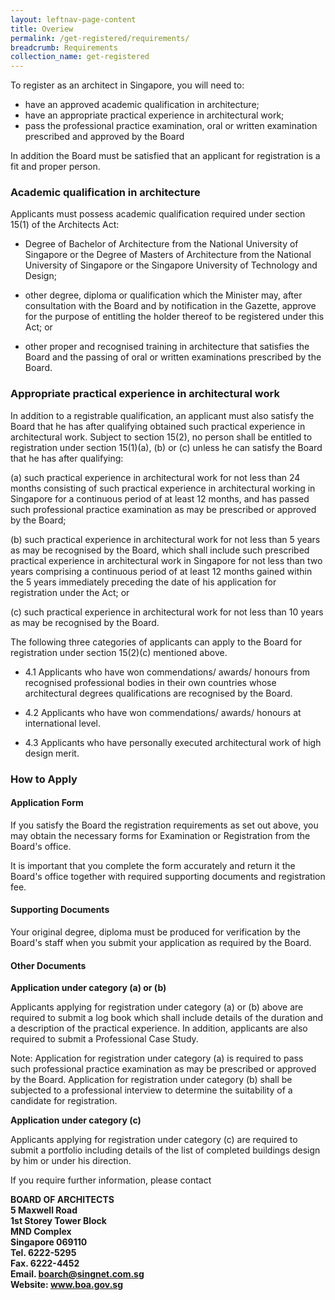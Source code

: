 ```yaml
---
layout: leftnav-page-content
title: Overiew
permalink: /get-registered/requirements/
breadcrumb: Requirements
collection_name: get-registered
---
```

To register as an architect in Singapore, you will need to:

* have an approved academic qualification in architecture; 
* have an appropriate practical experience in architectural work;
* pass the professional practice examination, oral or written examination prescribed and approved by the Board

In addition the Board must be satisfied that an applicant for registration is a fit and proper person.

### **Academic qualification in architecture**

Applicants must possess academic qualification required under section 15(1) of the Architects Act:

* Degree of Bachelor of Architecture from the National University of Singapore or the Degree of Masters of Architecture from the National University of Singapore or the Singapore University of Technology and Design;

* other degree, diploma or qualification which the Minister may, after consultation with the Board and by notification in the Gazette, approve for the purpose of entitling the holder thereof to be registered under this Act; or

* other proper and recognised training in architecture that satisfies the Board and the passing of oral or written examinations prescribed by the Board.

### **Appropriate practical experience in architectural work**

In addition to a registrable qualification, an applicant must also satisfy the Board that he has after qualifying obtained such practical experience in architectural work. Subject to section 15(2), no person shall be entitled to registration under section 15(1)(a), (b) or (c) unless he can satisfy the Board that he has after qualifying:

(a) such practical experience in architectural work for not less than 24 months consisting of such practical experience in architectural working in Singapore for a continuous period of at least 12 months, and has passed such professional practice examination as may be prescribed or approved by the Board;

(b) such practical experience in architectural work for not less than 5 years as may be recognised by the Board, which shall include such prescribed practical experience in architectural work in Singapore for not less than two years comprising a continuous period of at least 12 months gained within the 5 years immediately preceding the date of his application for registration under the Act; or

(c) such practical experience in architectural work for not less than 10 years as may be recognised by the Board.

The following three categories of applicants can apply to the Board for registration under section 15(2)(c) mentioned above.

* 4.1 Applicants who have won commendations/ awards/ honours from recognised professional bodies in their own countries whose architectural degrees qualifications are recognised by the Board.

* 4.2 Applicants who have won commendations/ awards/ honours at international level.

* 4.3 Applicants who have personally executed architectural work of high design merit.

### **How to Apply**

#### **Application Form**

If you satisfy the Board the registration requirements as set out above, you may obtain the necessary forms for Examination or Registration from the Board's office.

It is important that you complete the form accurately and return it the Board's office together with required supporting documents and registration fee.

#### **Supporting Documents**

Your original degree, diploma must be produced for verification by the Board's staff when you submit your application as required by the Board.

#### **Other Documents**

**Application under category (a) or (b)**

Applicants applying for registration under category (a) or (b) above are required to submit a log book which shall include details of the duration and a description of the practical experience. In addition, applicants are also required to submit a Professional Case Study.

Note: Application for registration under category (a) is required to pass such professional practice examination as may be prescribed or approved by the Board. Application for registration under category (b) shall be subjected to a professional interview to determine the suitability of a candidate for registration.

**Application under category (c)**

Applicants applying for registration under category (c) are required to submit a portfolio including details of the list of completed buildings design by him or under his direction.

If you require further information, please contact

**BOARD OF ARCHITECTS <br>
5 Maxwell Road <br>
1st Storey Tower Block <br>
MND Complex <br>
Singapore 069110 <br>
Tel. 6222-5295 <br>
Fax. 6222-4452 <br>
Email. boarch@singnet.com.sg <br>
Website: www.boa.gov.sg**
